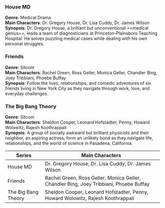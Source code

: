 ### House MD
**Genre**: Medical Drama  
**Main Characters**: Dr. Gregory House, Dr. Lisa Cuddy, Dr. James Wilson  
**Synopsis**: Dr. Gregory House, a brilliant but unconventional ==medical genius==, leads a team of diagnosticians at Princeton-Plainsboro Teaching Hospital. He solves puzzling medical cases while dealing with his own personal struggles.

### Friends
**Genre**: Sitcom  
**Main Characters**: Rachel Green, Ross Geller, Monica Geller, Chandler Bing, Joey Tribbiani, Phoebe Buffay  
**Synopsis**: Follow the lives, relationships, and comedic adventures of six friends living in New York City as they navigate through work, love, and everyday challenges.

### The Big Bang Theory
**Genre**: Sitcom  
**Main Characters**: Sheldon Cooper, Leonard Hofstadter, Penny, Howard Wolowitz, Rajesh Koothrappali  
**Synopsis**: A group of socially awkward but brilliant physicists and their neighbor, an aspiring actress, form an unlikely bond as they navigate life, relationships, and the world of science in Pasadena, California.

| Series         | Main Characters                                    |
|----------------|----------------------------------------------------|
| House MD       | Dr. Gregory House, Dr. Lisa Cuddy, Dr. James Wilson |
| Friends        | Rachel Green, Ross Geller, Monica Geller, Chandler Bing, Joey Tribbiani, Phoebe Buffay |
| The Big Bang Theory | Sheldon Cooper, Leonard Hofstadter, Penny, Howard Wolowitz, Rajesh Koothrappali |
